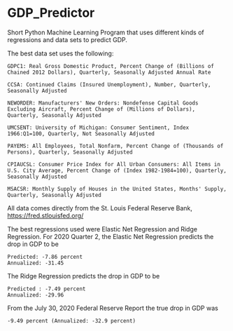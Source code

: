 # GDP_Predictor

Short Python Machine Learning Program that uses different kinds of regressions and data sets to predict GDP.

The best data set uses the following:
```
GDPC1: Real Gross Domestic Product, Percent Change of (Billions of Chained 2012 Dollars), Quarterly, Seasonally Adjusted Annual Rate

CCSA: Continued Claims (Insured Unemployment), Number, Quarterly, Seasonally Adjusted

NEWORDER: Manufacturers' New Orders: Nondefense Capital Goods Excluding Aircraft, Percent Change of (Millions of Dollars), Quarterly, Seasonally Adjusted

UMCSENT: University of Michigan: Consumer Sentiment, Index 1966:Q1=100, Quarterly, Not Seasonally Adjusted

PAYEMS: All Employees, Total Nonfarm, Percent Change of (Thousands of Persons), Quarterly, Seasonally Adjusted

CPIAUCSL: Consumer Price Index for All Urban Consumers: All Items in U.S. City Average, Percent Change of (Index 1982-1984=100), Quarterly, Seasonally Adjusted

MSACSR: Monthly Supply of Houses in the United States, Months' Supply, Quarterly, Seasonally Adjusted
```

All data comes directly from the St. Louis Federal Reserve Bank, https://fred.stlouisfed.org/

The best regressions used were Elastic Net Regression and Ridge Regression. For 2020 Quarter 2, the Elastic Net Regression predicts the drop in GDP to be
```
Predicted: -7.86 percent
Annualized: -31.45
```
The Ridge Regression predicts the drop in GDP to be 
```
Predicted : -7.49 percent
Annualized: -29.96
```

From the July 30, 2020 Federal Reserve Report the true drop in GDP was
```
-9.49 percent (Annualized: -32.9 percent)
```

